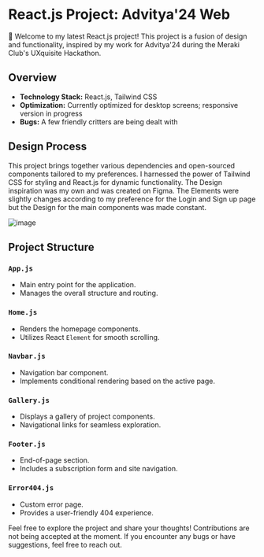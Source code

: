 # React.js Project: Advitya'24 Web

🎉 Welcome to my latest React.js project! This project is a fusion of design and functionality, inspired by my work for Advitya'24 during the Meraki Club's UXquisite Hackathon.

## Overview

- **Technology Stack:** React.js, Tailwind CSS
- **Optimization:** Currently optimized for desktop screens; responsive version in progress
- **Bugs:** A few friendly critters are being dealt with

## Design Process

This project brings together various dependencies and open-sourced components tailored to my preferences. I harnessed the power of Tailwind CSS for styling and React.js for dynamic functionality.
The Design inspiration was my own and was created on Figma. The Elements were slightly changes according to my preference for the Login and Sign up page but the Design for the main components was made constant.

![image](https://github.com/Stoic-Coder2003/Advitya24-site/assets/135078403/fea4d624-249e-4060-8ba8-2b0681d34dc8)

## Project Structure

### `App.js`
- Main entry point for the application.
- Manages the overall structure and routing.

### `Home.js`
- Renders the homepage components.
- Utilizes React `Element` for smooth scrolling.

### `Navbar.js`
- Navigation bar component.
- Implements conditional rendering based on the active page.

### `Gallery.js`
- Displays a gallery of project components.
- Navigational links for seamless exploration.

### `Footer.js`
- End-of-page section.
- Includes a subscription form and site navigation.

### `Error404.js`
- Custom error page.
- Provides a user-friendly 404 experience.

Feel free to explore the project and share your thoughts! Contributions are not being accepted at the moment. If you encounter any bugs or have suggestions, feel free to reach out.


